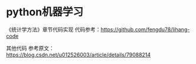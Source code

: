 # python机器学习
《统计学方法》章节代码实现
代码参考：https://github.com/fengdu78/lihang-code

其他代码 参考原文：https://blog.csdn.net/u012526003/article/details/79088214 
